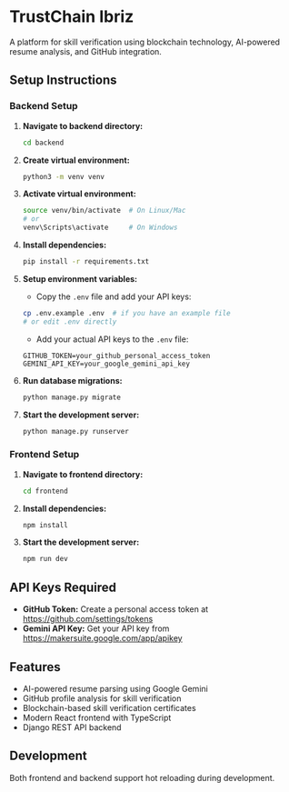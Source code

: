 # TrustChain Ibriz

A platform for skill verification using blockchain technology, AI-powered resume analysis, and GitHub integration.

## Setup Instructions

### Backend Setup

1. **Navigate to backend directory:**

   ```bash
   cd backend
   ```

2. **Create virtual environment:**

   ```bash
   python3 -m venv venv
   ```

3. **Activate virtual environment:**

   ```bash
   source venv/bin/activate  # On Linux/Mac
   # or
   venv\Scripts\activate     # On Windows
   ```

4. **Install dependencies:**

   ```bash
   pip install -r requirements.txt
   ```

5. **Setup environment variables:**

   - Copy the `.env` file and add your API keys:

   ```bash
   cp .env.example .env  # if you have an example file
   # or edit .env directly
   ```

   - Add your actual API keys to the `.env` file:

   ```
   GITHUB_TOKEN=your_github_personal_access_token
   GEMINI_API_KEY=your_google_gemini_api_key
   ```

6. **Run database migrations:**

   ```bash
   python manage.py migrate
   ```

7. **Start the development server:**
   ```bash
   python manage.py runserver
   ```

### Frontend Setup

1. **Navigate to frontend directory:**

   ```bash
   cd frontend
   ```

2. **Install dependencies:**

   ```bash
   npm install
   ```

3. **Start the development server:**
   ```bash
   npm run dev
   ```

## API Keys Required

- **GitHub Token:** Create a personal access token at https://github.com/settings/tokens
- **Gemini API Key:** Get your API key from https://makersuite.google.com/app/apikey

## Features

- AI-powered resume parsing using Google Gemini
- GitHub profile analysis for skill verification
- Blockchain-based skill verification certificates
- Modern React frontend with TypeScript
- Django REST API backend

## Development

Both frontend and backend support hot reloading during development.
